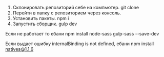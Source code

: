1. Склонировать репозиторий себе на компьютер. git clone 
2. Перейти в папку с репозиторием через консоль.
3. Установить пакеты. npm i
4. Запустить сборщик. gulp dev

Если не работает то ебани npm install node-sass gulp-sass --save-dev

Если выдает ошибку internalBinding is not defined, ебани npm install natives@1.1.6